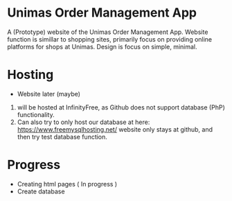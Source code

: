 # Unimas Order Management App
A (Prototype) website of the Unimas Order Management App.
Website function is simillar to shopping sites, primarily focus on providing online platforms for shops at Unimas. 
Design is focus on simple, minimal.

# Hosting
- Website later (maybe) 
1. will be hosted at InfinityFree, as Github does not support database (PhP) functionality.
2. Can also try to only host our database at here: https://www.freemysqlhosting.net/
website only stays at github, and then try test database function.

# Progress
- Creating html pages ( In progress )
- Create database
